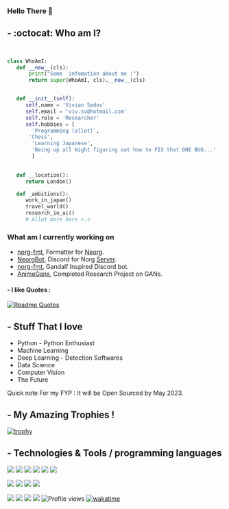 ### Hello There :snake:


 ## - :octocat:  Who am I?
 ```python


class WhoAmI:
    def __new__(cls):
        print("Some  infomation about me :")
        return super(WhoAmI, cls).__new__(cls)


    def __init__(self):
       self.name = 'Vivian Sedov'
       self.email = 'viv.sv@hotmail.com'
       self.role = 'Researcher'
       self.hobbies = [
         'Programming (allot)',
	 	'Chess',
         'Learning Japanese',
         'Being up all Night figuring out how to FIX that ONE BUG...'
         ]
	 

    def __location():
       return London()

    def _ambitions():
       work_in_japan()
       travel_world()
       research_in_ai()
       # Allot more here >.<


 ```
 <h3>What am I currently working on</h3>

<ul>
  <li><a href="https://github.com/vsedov/norg.py">norg-fmt</a>, Formatter for <a href="https://github.com/nvim-neorg/neorg">Neorg</a>.</li>
  <li><a href="https://github.com/vsedov/NeorgBot">NeorgBot</a>, Discord  for Norg <a href="https://github.com/nvim-neorg/neorg">Server</a>.</li>
  <li><a href="https://github.com/vsedov/mithrandir">norg-fmt</a>, Gandalf Inspired Discord bot</a>.</li>
  <li><a href="https://github.com/vsedov/AnimeGans">AnimeGans</a>, Completed Research Project on GANs</a>.</li>
</ul>


#### - I like Quotes :
[![Readme Quotes](https://quotes-github-readme.vercel.app/api?type=horizontal&theme=dark)](https://github.com/piyushsuthar/github-readme-quotes)


## - Stuff That I love
* Python - Python Enthusiast
* Machine Learning
* Deep Learning - Detection Softwares
* Data Science
* Computer Vision
* The Future


Quick note 
For my FYP : It will be Open Sourced by May 2023.

## - My Amazing Trophies !
[![trophy](https://github-profile-trophy.vercel.app/?username=ryo-ma)](https://github.com/ryo-ma/github-profile-trophy)


## - Technologies & Tools / programming languages

![](https://img.shields.io/badge/OS-Linux-informational?style=flat&logo=linux&logoColor=white&color=6aa6f8)
![](https://img.shields.io/badge/Editor-Nvim-informational?style=flat&logo=neovim&logoColor=white&color=6aa6f8)
![](https://img.shields.io/badge/Shell-Bash-informational?style=flat&logo=gnu-bash&logoColor=white&color=6aa6f8)
![](https://img.shields.io/badge/Shell-Zsh-informational?style=flat&logo=gnu&logoColor=white&color=6aa6f8)
![](https://img.shields.io/badge/Git-git-informational?style=flat&logo=git&logoColor=white&color=6aa6f8)
![](https://img.shields.io/badge/Info-CPython-informational?style=flat&logo=python&logoColor=white&color=6aa6f8)

![](https://img.shields.io/badge/Code-Python-informational?style=flat&logo=python&logoColor=white&color=6aa6f8)
![](https://img.shields.io/badge/Code-C-informational?style=flat&logo=C&logoColor=white&color=6aa6f8)
![](https://img.shields.io/badge/Code-Cython-informational?style=flat&logo=python&logoColor=white&color=6aa6f8)
![](https://img.shields.io/badge/Code-matlab-informational?style=flat&logo=MATLAB&logoColor=white&color=6aa6f8)

![](https://img.shields.io/badge/Code-Java-informational?style=flat&logo=Java&logoColor=white&color=6aa6f8)
![](https://img.shields.io/badge/Code-SQL-informational?style=flat&logo=sql&logoColor=white&color=6aa6f8)
![](https://img.shields.io/badge/Code-Vim-informational?style=flat&logo=vim&logoColor=white&color=6aa6f8)
![](https://img.shields.io/badge/Code-Lua-informational?style=flat&logo=lua&logoColor=white&color=6aa6f8)
![Profile views](https://komarev.com/ghpvc/?username=vsedov)
[![wakatime](https://wakatime.com/badge/user/5c151a33-08c1-42ab-aeec-49778769b86b.svg)](https://wakatime.com/@5c151a33-08c1-42ab-aeec-49778769b86b)
